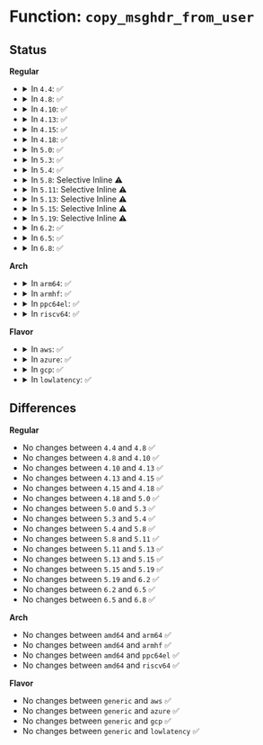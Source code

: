 # Function: <code>copy_msghdr_from_user</code>

## Status
<b>Regular</b>
<ul>
<li>
<details>
<summary>In <code>4.4</code>: ✅</summary>

```c
int copy_msghdr_from_user(struct msghdr *kmsg, struct user_msghdr *umsg, struct sockaddr **save_addr, struct iovec **iov);
```

**Collision:** Unique Static

**Inline:** No

**Transformation:** False

**Instances:**

```
In net/socket.c (ffffffff816fe710)
Location: net/socket.c:1822
Inline: False
Direct callers:
  - net/socket.c:___sys_sendmsg
  - net/socket.c:___sys_recvmsg
```
**Symbols:**

```
ffffffff816fe710-ffffffff816fe8b6: copy_msghdr_from_user (STB_LOCAL)
```
</details>
</li>
<li>
<details>
<summary>In <code>4.8</code>: ✅</summary>

```c
int copy_msghdr_from_user(struct msghdr *kmsg, struct user_msghdr *umsg, struct sockaddr **save_addr, struct iovec **iov);
```

**Collision:** Unique Static

**Inline:** No

**Transformation:** False

**Instances:**

```
In net/socket.c (ffffffff81765120)
Location: net/socket.c:1815
Inline: False
Direct callers:
  - net/socket.c:___sys_recvmsg
  - net/socket.c:___sys_sendmsg
```
**Symbols:**

```
ffffffff81765120-ffffffff817652cb: copy_msghdr_from_user (STB_LOCAL)
```
</details>
</li>
<li>
<details>
<summary>In <code>4.10</code>: ✅</summary>

```c
int copy_msghdr_from_user(struct msghdr *kmsg, struct user_msghdr *umsg, struct sockaddr **save_addr, struct iovec **iov);
```

**Collision:** Unique Static

**Inline:** No

**Transformation:** False

**Instances:**

```
In net/socket.c (ffffffff817921a0)
Location: net/socket.c:1858
Inline: False
Direct callers:
  - net/socket.c:___sys_recvmsg
  - net/socket.c:___sys_sendmsg
```
**Symbols:**

```
ffffffff817921a0-ffffffff8179234b: copy_msghdr_from_user (STB_LOCAL)
```
</details>
</li>
<li>
<details>
<summary>In <code>4.13</code>: ✅</summary>

```c
int copy_msghdr_from_user(struct msghdr *kmsg, struct user_msghdr *umsg, struct sockaddr **save_addr, struct iovec **iov);
```

**Collision:** Unique Static

**Inline:** No

**Transformation:** False

**Instances:**

```
In net/socket.c (ffffffff817b0610)
Location: net/socket.c:1908
Inline: False
Direct callers:
  - net/socket.c:___sys_recvmsg
  - net/socket.c:___sys_sendmsg
```
**Symbols:**

```
ffffffff817b0610-ffffffff817b0757: copy_msghdr_from_user (STB_LOCAL)
```
</details>
</li>
<li>
<details>
<summary>In <code>4.15</code>: ✅</summary>

```c
int copy_msghdr_from_user(struct msghdr *kmsg, struct user_msghdr *umsg, struct sockaddr **save_addr, struct iovec **iov);
```

**Collision:** Unique Static

**Inline:** No

**Transformation:** False

**Instances:**

```
In net/socket.c (ffffffff818287a0)
Location: net/socket.c:1901
Inline: False
Direct callers:
  - net/socket.c:___sys_recvmsg
  - net/socket.c:___sys_sendmsg
```
**Symbols:**

```
ffffffff818287a0-ffffffff818288e7: copy_msghdr_from_user (STB_LOCAL)
```
</details>
</li>
<li>
<details>
<summary>In <code>4.18</code>: ✅</summary>

```c
int copy_msghdr_from_user(struct msghdr *kmsg, struct user_msghdr *umsg, struct sockaddr **save_addr, struct iovec **iov);
```

**Collision:** Unique Static

**Inline:** No

**Transformation:** False

**Instances:**

```
In net/socket.c (ffffffff818711f0)
Location: net/socket.c:2001
Inline: False
Direct callers:
  - net/socket.c:___sys_recvmsg
  - net/socket.c:___sys_sendmsg
```
**Symbols:**

```
ffffffff818711f0-ffffffff81871339: copy_msghdr_from_user (STB_LOCAL)
```
</details>
</li>
<li>
<details>
<summary>In <code>5.0</code>: ✅</summary>

```c
int copy_msghdr_from_user(struct msghdr *kmsg, struct user_msghdr *umsg, struct sockaddr **save_addr, struct iovec **iov);
```

**Collision:** Unique Static

**Inline:** No

**Transformation:** False

**Instances:**

```
In net/socket.c (ffffffff81892460)
Location: net/socket.c:1988
Inline: False
Direct callers:
  - net/socket.c:___sys_recvmsg
  - net/socket.c:___sys_sendmsg
```
**Symbols:**

```
ffffffff81892460-ffffffff8189259f: copy_msghdr_from_user (STB_LOCAL)
```
</details>
</li>
<li>
<details>
<summary>In <code>5.3</code>: ✅</summary>

```c
int copy_msghdr_from_user(struct msghdr *kmsg, struct user_msghdr *umsg, struct sockaddr **save_addr, struct iovec **iov);
```

**Collision:** Unique Static

**Inline:** No

**Transformation:** False

**Instances:**

```
In net/socket.c (ffffffff818dc700)
Location: net/socket.c:2183
Inline: False
Direct callers:
  - net/socket.c:___sys_recvmsg
  - net/socket.c:___sys_sendmsg
```
**Symbols:**

```
ffffffff818dc700-ffffffff818dc84f: copy_msghdr_from_user (STB_LOCAL)
```
</details>
</li>
<li>
<details>
<summary>In <code>5.4</code>: ✅</summary>

```c
int copy_msghdr_from_user(struct msghdr *kmsg, struct user_msghdr *umsg, struct sockaddr **save_addr, struct iovec **iov);
```

**Collision:** Unique Static

**Inline:** No

**Transformation:** False

**Instances:**

```
In net/socket.c (ffffffff8190d860)
Location: net/socket.c:2183
Inline: False
Direct callers:
  - net/socket.c:__sys_recvmsg_sock
  - net/socket.c:___sys_recvmsg
  - net/socket.c:__sys_sendmsg_sock
  - net/socket.c:___sys_sendmsg
```
**Symbols:**

```
ffffffff8190d860-ffffffff8190d9af: copy_msghdr_from_user (STB_LOCAL)
```
</details>
</li>
<li>
<details>
<summary>In <code>5.8</code>: Selective Inline ⚠️</summary>

```c
int copy_msghdr_from_user(struct msghdr *kmsg, struct user_msghdr *umsg, struct sockaddr **save_addr, struct iovec **iov);
```

**Collision:** Unique Static

**Inline:** Selective

**Transformation:** False

**Instances:**

```
In net/socket.c (ffffffff819e1f0d)
Location: net/socket.c:2277
Inline: True
Inline callers:
  - net/socket.c:___sys_recvmsg
  - net/socket.c:sendmsg_copy_msghdr
```
**Symbols:**

```
ffffffff819e1e30-ffffffff819e1eb7: copy_msghdr_from_user (STB_LOCAL)
```
</details>
</li>
<li>
<details>
<summary>In <code>5.11</code>: Selective Inline ⚠️</summary>

```c
int copy_msghdr_from_user(struct msghdr *kmsg, struct user_msghdr *umsg, struct sockaddr **save_addr, struct iovec **iov);
```

**Collision:** Unique Static

**Inline:** Selective

**Transformation:** False

**Instances:**

```
In net/socket.c (ffffffff819e1bad)
Location: net/socket.c:2270
Inline: True
Inline callers:
  - net/socket.c:___sys_recvmsg
  - net/socket.c:sendmsg_copy_msghdr
```
**Symbols:**

```
ffffffff819e1ad0-ffffffff819e1b57: copy_msghdr_from_user (STB_LOCAL)
```
</details>
</li>
<li>
<details>
<summary>In <code>5.13</code>: Selective Inline ⚠️</summary>

```c
int copy_msghdr_from_user(struct msghdr *kmsg, struct user_msghdr *umsg, struct sockaddr **save_addr, struct iovec **iov);
```

**Collision:** Unique Static

**Inline:** Selective

**Transformation:** False

**Instances:**

```
In net/socket.c (ffffffff819c7c31)
Location: net/socket.c:2264
Inline: True
Inline callers:
  - net/socket.c:___sys_recvmsg
  - net/socket.c:sendmsg_copy_msghdr
```
**Symbols:**

```
ffffffff819c7b50-ffffffff819c7bd4: copy_msghdr_from_user (STB_LOCAL)
```
</details>
</li>
<li>
<details>
<summary>In <code>5.15</code>: Selective Inline ⚠️</summary>

```c
int copy_msghdr_from_user(struct msghdr *kmsg, struct user_msghdr *umsg, struct sockaddr **save_addr, struct iovec **iov);
```

**Collision:** Unique Static

**Inline:** Selective

**Transformation:** False

**Instances:**

```
In net/socket.c (ffffffff81a76f81)
Location: net/socket.c:2337
Inline: True
Inline callers:
  - net/socket.c:___sys_recvmsg
  - net/socket.c:sendmsg_copy_msghdr
```
**Symbols:**

```
ffffffff81a76ea0-ffffffff81a76f24: copy_msghdr_from_user (STB_LOCAL)
```
</details>
</li>
<li>
<details>
<summary>In <code>5.19</code>: Selective Inline ⚠️</summary>

```c
int copy_msghdr_from_user(struct msghdr *kmsg, struct user_msghdr *umsg, struct sockaddr **save_addr, struct iovec **iov);
```

**Collision:** Unique Static

**Inline:** Selective

**Transformation:** False

**Instances:**

```
In net/socket.c (ffffffff81bea216)
Location: net/socket.c:2413
Inline: True
Inline callers:
  - net/socket.c:___sys_recvmsg
  - net/socket.c:sendmsg_copy_msghdr
```
**Symbols:**

```
ffffffff81bea100-ffffffff81bea1ab: copy_msghdr_from_user (STB_LOCAL)
```
</details>
</li>
<li>
<details>
<summary>In <code>6.2</code>: ✅</summary>

```c
int copy_msghdr_from_user(struct msghdr *kmsg, struct user_msghdr *umsg, struct sockaddr **save_addr, struct iovec **iov);
```

**Collision:** Unique Static

**Inline:** No

**Transformation:** False

**Instances:**

```
In net/socket.c (ffffffff81d969d0)
Location: net/socket.c:2399
Inline: False
Direct callers:
  - net/socket.c:___sys_recvmsg
  - net/socket.c:___sys_sendmsg
```
**Symbols:**

```
ffffffff81d969d0-ffffffff81d96a93: copy_msghdr_from_user (STB_LOCAL)
```
</details>
</li>
<li>
<details>
<summary>In <code>6.5</code>: ✅</summary>

```c
int copy_msghdr_from_user(struct msghdr *kmsg, struct user_msghdr *umsg, struct sockaddr **save_addr, struct iovec **iov);
```

**Collision:** Unique Static

**Inline:** No

**Transformation:** False

**Instances:**

```
In net/socket.c (ffffffff81e05040)
Location: net/socket.c:2436
Inline: False
Direct callers:
  - net/socket.c:___sys_recvmsg
  - net/socket.c:___sys_sendmsg
```
**Symbols:**

```
ffffffff81e05040-ffffffff81e05103: copy_msghdr_from_user (STB_LOCAL)
```
</details>
</li>
<li>
<details>
<summary>In <code>6.8</code>: ✅</summary>

```c
int copy_msghdr_from_user(struct msghdr *kmsg, struct user_msghdr *umsg, struct sockaddr **save_addr, struct iovec **iov);
```

**Collision:** Unique Static

**Inline:** No

**Transformation:** False

**Instances:**

```
In net/socket.c (ffffffff81ec1900)
Location: net/socket.c:2506
Inline: False
Direct callers:
  - net/socket.c:___sys_recvmsg
  - net/socket.c:___sys_sendmsg
```
**Symbols:**

```
ffffffff81ec1900-ffffffff81ec19c3: copy_msghdr_from_user (STB_LOCAL)
```
</details>
</li>
</ul>
<b>Arch</b>
<ul>
<li>
<details>
<summary>In <code>arm64</code>: ✅</summary>

```c
int copy_msghdr_from_user(struct msghdr *kmsg, struct user_msghdr *umsg, struct sockaddr **save_addr, struct iovec **iov);
```

**Collision:** Unique Static

**Inline:** No

**Transformation:** False

**Instances:**

```
In net/socket.c (ffff800010ba3c88)
Location: net/socket.c:2183
Inline: False
Direct callers:
  - net/socket.c:__sys_recvmsg_sock
  - net/socket.c:___sys_recvmsg
  - net/socket.c:__sys_sendmsg_sock
  - net/socket.c:___sys_sendmsg
```
**Symbols:**

```
ffff800010ba3c88-ffff800010ba3efc: copy_msghdr_from_user (STB_LOCAL)
```
</details>
</li>
<li>
<details>
<summary>In <code>armhf</code>: ✅</summary>

```c
int copy_msghdr_from_user(struct msghdr *kmsg, struct user_msghdr *umsg, struct sockaddr **save_addr, struct iovec **iov);
```

**Collision:** Unique Static

**Inline:** No

**Transformation:** False

**Instances:**

```
In net/socket.c (c0cc573c)
Location: net/socket.c:2183
Inline: False
Direct callers:
  - net/socket.c:__sys_recvmsg_sock
  - net/socket.c:___sys_recvmsg
  - net/socket.c:__sys_sendmsg_sock
  - net/socket.c:___sys_sendmsg
```
**Symbols:**

```
c0cc573c-c0cc58e4: copy_msghdr_from_user (STB_LOCAL)
```
</details>
</li>
<li>
<details>
<summary>In <code>ppc64el</code>: ✅</summary>

```c
int copy_msghdr_from_user(struct msghdr *kmsg, struct user_msghdr *umsg, struct sockaddr **save_addr, struct iovec **iov);
```

**Collision:** Unique Static

**Inline:** No

**Transformation:** False

**Instances:**

```
In net/socket.c (c000000000c77ad0)
Location: net/socket.c:2183
Inline: False
Direct callers:
  - net/socket.c:__sys_recvmsg_sock
  - net/socket.c:___sys_recvmsg
  - net/socket.c:__sys_sendmsg_sock
  - net/socket.c:___sys_sendmsg
```
**Symbols:**

```
c000000000c77ad0-c000000000c77c88: copy_msghdr_from_user (STB_LOCAL)
```
</details>
</li>
<li>
<details>
<summary>In <code>riscv64</code>: ✅</summary>

```c
int copy_msghdr_from_user(struct msghdr *kmsg, struct user_msghdr *umsg, struct sockaddr **save_addr, struct iovec **iov);
```

**Collision:** Unique Static

**Inline:** No

**Transformation:** False

**Instances:**

```
In net/socket.c (ffffffe00073a77a)
Location: net/socket.c:2183
Inline: False
Direct callers:
  - net/socket.c:__sys_recvmsg_sock
  - net/socket.c:___sys_recvmsg
  - net/socket.c:__sys_sendmsg_sock
  - net/socket.c:___sys_sendmsg
```
**Symbols:**

```
ffffffe00073a77a-ffffffe00073a86e: copy_msghdr_from_user (STB_LOCAL)
```
</details>
</li>
</ul>
<b>Flavor</b>
<ul>
<li>
<details>
<summary>In <code>aws</code>: ✅</summary>

```c
int copy_msghdr_from_user(struct msghdr *kmsg, struct user_msghdr *umsg, struct sockaddr **save_addr, struct iovec **iov);
```

**Collision:** Unique Static

**Inline:** No

**Transformation:** False

**Instances:**

```
In net/socket.c (ffffffff818ad860)
Location: net/socket.c:2183
Inline: False
Direct callers:
  - net/socket.c:__sys_recvmsg_sock
  - net/socket.c:___sys_recvmsg
  - net/socket.c:__sys_sendmsg_sock
  - net/socket.c:___sys_sendmsg
```
**Symbols:**

```
ffffffff818ad860-ffffffff818ad9af: copy_msghdr_from_user (STB_LOCAL)
```
</details>
</li>
<li>
<details>
<summary>In <code>azure</code>: ✅</summary>

```c
int copy_msghdr_from_user(struct msghdr *kmsg, struct user_msghdr *umsg, struct sockaddr **save_addr, struct iovec **iov);
```

**Collision:** Unique Static

**Inline:** No

**Transformation:** False

**Instances:**

```
In net/socket.c (ffffffff818677b0)
Location: net/socket.c:2183
Inline: False
Direct callers:
  - net/socket.c:__sys_recvmsg_sock
  - net/socket.c:___sys_recvmsg
  - net/socket.c:__sys_sendmsg_sock
  - net/socket.c:___sys_sendmsg
```
**Symbols:**

```
ffffffff818677b0-ffffffff818678ff: copy_msghdr_from_user (STB_LOCAL)
```
</details>
</li>
<li>
<details>
<summary>In <code>gcp</code>: ✅</summary>

```c
int copy_msghdr_from_user(struct msghdr *kmsg, struct user_msghdr *umsg, struct sockaddr **save_addr, struct iovec **iov);
```

**Collision:** Unique Static

**Inline:** No

**Transformation:** False

**Instances:**

```
In net/socket.c (ffffffff818fe860)
Location: net/socket.c:2183
Inline: False
Direct callers:
  - net/socket.c:__sys_recvmsg_sock
  - net/socket.c:___sys_recvmsg
  - net/socket.c:__sys_sendmsg_sock
  - net/socket.c:___sys_sendmsg
```
**Symbols:**

```
ffffffff818fe860-ffffffff818fe9af: copy_msghdr_from_user (STB_LOCAL)
```
</details>
</li>
<li>
<details>
<summary>In <code>lowlatency</code>: ✅</summary>

```c
int copy_msghdr_from_user(struct msghdr *kmsg, struct user_msghdr *umsg, struct sockaddr **save_addr, struct iovec **iov);
```

**Collision:** Unique Static

**Inline:** No

**Transformation:** False

**Instances:**

```
In net/socket.c (ffffffff8191f8e0)
Location: net/socket.c:2183
Inline: False
Direct callers:
  - net/socket.c:__sys_recvmsg_sock
  - net/socket.c:___sys_recvmsg
  - net/socket.c:__sys_sendmsg_sock
  - net/socket.c:___sys_sendmsg
```
**Symbols:**

```
ffffffff8191f8e0-ffffffff8191fa2f: copy_msghdr_from_user (STB_LOCAL)
```
</details>
</li>
</ul>

## Differences
<b>Regular</b>
<ul>
<li>
No changes between <code>4.4</code> and <code>4.8</code> ✅
</li>
<li>
No changes between <code>4.8</code> and <code>4.10</code> ✅
</li>
<li>
No changes between <code>4.10</code> and <code>4.13</code> ✅
</li>
<li>
No changes between <code>4.13</code> and <code>4.15</code> ✅
</li>
<li>
No changes between <code>4.15</code> and <code>4.18</code> ✅
</li>
<li>
No changes between <code>4.18</code> and <code>5.0</code> ✅
</li>
<li>
No changes between <code>5.0</code> and <code>5.3</code> ✅
</li>
<li>
No changes between <code>5.3</code> and <code>5.4</code> ✅
</li>
<li>
No changes between <code>5.4</code> and <code>5.8</code> ✅
</li>
<li>
No changes between <code>5.8</code> and <code>5.11</code> ✅
</li>
<li>
No changes between <code>5.11</code> and <code>5.13</code> ✅
</li>
<li>
No changes between <code>5.13</code> and <code>5.15</code> ✅
</li>
<li>
No changes between <code>5.15</code> and <code>5.19</code> ✅
</li>
<li>
No changes between <code>5.19</code> and <code>6.2</code> ✅
</li>
<li>
No changes between <code>6.2</code> and <code>6.5</code> ✅
</li>
<li>
No changes between <code>6.5</code> and <code>6.8</code> ✅
</li>
</ul>
<b>Arch</b>
<ul>
<li>
No changes between <code>amd64</code> and <code>arm64</code> ✅
</li>
<li>
No changes between <code>amd64</code> and <code>armhf</code> ✅
</li>
<li>
No changes between <code>amd64</code> and <code>ppc64el</code> ✅
</li>
<li>
No changes between <code>amd64</code> and <code>riscv64</code> ✅
</li>
</ul>
<b>Flavor</b>
<ul>
<li>
No changes between <code>generic</code> and <code>aws</code> ✅
</li>
<li>
No changes between <code>generic</code> and <code>azure</code> ✅
</li>
<li>
No changes between <code>generic</code> and <code>gcp</code> ✅
</li>
<li>
No changes between <code>generic</code> and <code>lowlatency</code> ✅
</li>
</ul>
